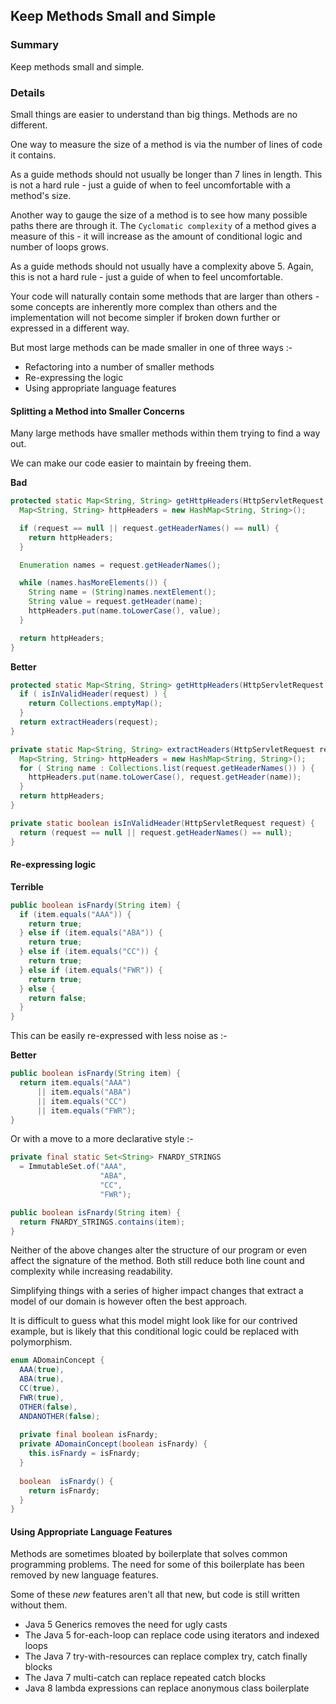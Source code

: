 ## Keep Methods Small and Simple

### Summary

Keep methods small and simple.

### Details

Small things are easier to understand than big things. Methods are no different.

One way to measure the size of a method is via the number of lines of code it contains.

As a guide methods should not usually be longer than 7 lines in length. This is not a hard rule - just a guide of when to feel uncomfortable with a method's size. 

Another way to gauge the size of a method is to see how many possible paths there are through it. The `Cyclomatic complexity` of a method gives a measure of this - it will increase as the amount of conditional logic and number of loops grows.

As a guide methods should not usually have a complexity above 5. Again, this is not a hard rule - just a guide of when to feel uncomfortable.

Your code will naturally contain some methods that are larger than others - some concepts are inherently more complex than others and the implementation will not become simpler if broken down further or expressed in a different way.

But most large methods can be made smaller in one of three ways :-

* Refactoring into a number of smaller methods
* Re-expressing the logic  
* Using appropriate language features

#### Splitting a Method into Smaller Concerns

Many large methods have smaller methods within them trying to find a way out.

We can make our code easier to maintain by freeing them.

**Bad**

```java
protected static Map<String, String> getHttpHeaders(HttpServletRequest request) {
  Map<String, String> httpHeaders = new HashMap<String, String>();

  if (request == null || request.getHeaderNames() == null) {
    return httpHeaders;
  }

  Enumeration names = request.getHeaderNames();

  while (names.hasMoreElements()) {
    String name = (String)names.nextElement();
    String value = request.getHeader(name);
    httpHeaders.put(name.toLowerCase(), value);
  }

  return httpHeaders;
}
```

**Better**

```java
protected static Map<String, String> getHttpHeaders(HttpServletRequest request) {
  if ( isInValidHeader(request) ) {
    return Collections.emptyMap();
  }
  return extractHeaders(request);
}

private static Map<String, String> extractHeaders(HttpServletRequest request) {
  Map<String, String> httpHeaders = new HashMap<String, String>();
  for ( String name : Collections.list(request.getHeaderNames()) ) {
    httpHeaders.put(name.toLowerCase(), request.getHeader(name));
  }
  return httpHeaders;
}

private static boolean isInValidHeader(HttpServletRequest request) {
  return (request == null || request.getHeaderNames() == null);
}
```

#### Re-expressing logic

**Terrible**
```java
public boolean isFnardy(String item) {
  if (item.equals("AAA")) {
    return true;
  } else if (item.equals("ABA")) {
    return true;
  } else if (item.equals("CC")) {
    return true;
  } else if (item.equals("FWR")) {
    return true;
  } else {
    return false;
  }
}
```

This can be easily re-expressed with less noise as :-

**Better**
```java
public boolean isFnardy(String item) {
  return item.equals("AAA")
      || item.equals("ABA")
      || item.equals("CC")
      || item.equals("FWR");
}
```

Or with a move to a more declarative style :-

```java
private final static Set<String> FNARDY_STRINGS 
  = ImmutableSet.of("AAA", 
                    "ABA", 
                    "CC", 
                    "FWR");

public boolean isFnardy(String item) {
  return FNARDY_STRINGS.contains(item);
}
```

Neither of the above changes alter the structure of our program or even affect the signature of the method. Both still reduce both line count and complexity while increasing readability.

Simplifying things with a series of higher impact changes that extract a model of our domain is however often the best approach.

It is difficult to guess what this model might look like for our contrived example, but is likely that this conditional logic could be replaced with polymorphism.

```java
enum ADomainConcept {
  AAA(true), 
  ABA(true), 
  CC(true), 
  FWR(true), 
  OTHER(false),
  ANDANOTHER(false);
  
  private final boolean isFnardy;
  private ADomainConcept(boolean isFnardy) {
    this.isFnardy = isFnardy;
  }
  
  boolean  isFnardy() {
    return isFnardy;
  }
}
```

#### Using Appropriate Language Features

Methods are sometimes bloated by boilerplate that solves common programming problems. The need for some of this boilerplate has been removed by new language features. 

Some of these *new* features aren't all that new, but code is still written without them.

* Java 5 Generics removes the need for ugly casts
* The Java 5 for-each-loop can replace code using iterators and indexed loops
* The Java 7 try-with-resources can replace complex try, catch finally blocks
* The Java 7 multi-catch can replace repeated catch blocks
* Java 8 lambda expressions can replace anonymous class boilerplate

